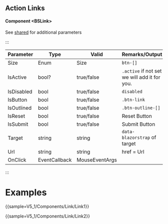 ﻿## Action Links

#### Component \<BSLink\>
See [shared](layout/shared) for additional parameters   

:::

| Parameter  | Type          | Valid          | Remarks/Output                                | 
|------------|---------------|----------------|-----------------------------------------------|
| Size       | Enum          | Size           | `btn-[]`                                      | {.table-striped}
| IsActive   | bool?         | true/false     | `.active`  if not set we will add it for you. |                
| IsDisabled | bool          | true/false     | `disabled`                                    |                
| IsButton   | bool          | true/false     | `.btn-link`                                   |                
| IsOutlined | bool          | true/false     | `.btn-outline-[]`                             |                
| IsReset    | bool          | true/false     | Reset Button                                  |                
| IsSubmit   | bool          | true/false     | Submit Button                                 |
| Target     | string        | string         | `data-blazorstrap` of target                  |
| Url        | string        | string         | href = Url                                    |
| OnClick    | EventCallback | MouseEventArgs |                                               |

:::

# Examples

{{sample=V5_1/Components/Link/Link1}}

{{sample=V5_1/Components/Link/Link2}}
